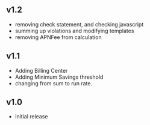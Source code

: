 v1.2
----
- removing check statement, and checking javascript
- summing up violations and modifying templates
- removing APNFee from calculation

v1.1
-----
- Adding Billing Center
- Adding Minimum Savings threshold
- changing from sum to run rate. 

v1.0
-----
- initial release